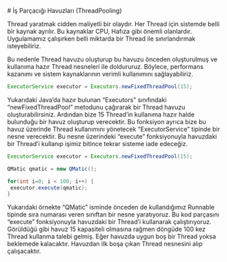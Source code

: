 # İş Parçacığı Havuzları (ThreadPooling)

Thread yaratmak cidden maliyetli bir olaydır. Her Thread için sistemde belli bir kaynak ayrılır. Bu kaynaklar CPU, Hafıza gibi önemli olanlardır. Uygulamamız çalışırken belli miktarda bir Thread ile sınırlandırmak isteyebiliriz. 

Bu nedenle Thread havuzu oluşturup bu havuzu önceden oluşturulmuş ve kullanıma hazır Thread nesneleri ile doldururuz. Böylece, performans kazanımı ve sistem kaynaklarının verimli kullanımını sağlayabiliriz.

```java
ExecutorService executor = Executors.newFixedThreadPool(15);
```

Yukarıdaki Java’da hazır bulunan “Executors” sınıfındaki “newFixedThreadPool” metodunu çağırarak bir Thread havuzu oluşturabilirsiniz. Ardından bize 15 Thread’in kullanıma hazır halde bulunduğu bir havuz oluşturup verecektir. Bu fonksiyon ayrıca bize bu havuz üzerinde Thread kullanımını yönetecek “ExecutorService” tipinde bir nesne verecektir. Bu nesne üzerindeki “execute” fonksiyonuyla havuzdaki bir Thread’i kullanıp işimiz bitince tekrar sisteme iade edeceğiz.

```java
ExecutorService executor = Executors.newFixedThreadPool(15);

QMatic qmatic = new QMatic();

for(int i=0; i < 100; i++) {
 executor.execute(qmatic);
}
```

Yukarıdaki örnekte “QMatic” isminde önceden de kullandığımız Runnable tipinde sıra numarası veren sınıftan bir nesne yaratıyoruz. Bu kod parçasını “execute” fonksiyonuyla havuzdaki bir Thread’i kullanarak çalıştırıyoruz. Görüldüğü gibi havuz 15 kapasiteli olmasına rağmen döngüde 100 kez Thread kullanma talebi gelmiş. Eğer havuzda uygun boş bir Thread yoksa beklemede kalacaktır. Havuzdan ilk boşa çıkan Thread nesnesini alıp çalışacaktır.

